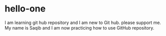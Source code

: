 # hello-one
I am learning git hub repository and I am new to Git hub. please support me. My name is Saqib and I am now practicing how to use GitHub repository.
